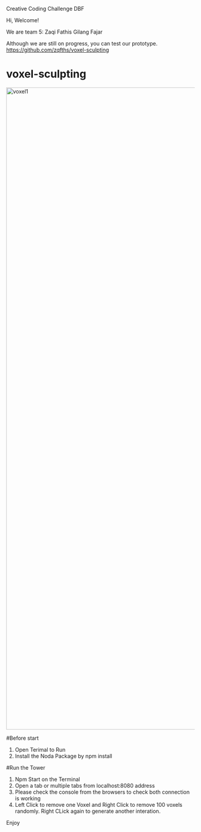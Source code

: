Creative Coding Challenge DBF

Hi, Welcome!

We are team 5: 
Zaqi Fathis
Gilang Fajar

Although we are still on progress, you can test our prototype.
https://github.com/zqfths/voxel-sculpting

# voxel-sculpting

<img width="1714" alt="voxel1" src="https://user-images.githubusercontent.com/91657408/178402483-5c9f0c1a-505a-4368-9066-cfd50d8ae438.png">

#Before start
1. Open Terimal to Run
2. Install the Noda Package by npm install

#Run the Tower
1. Npm Start on the Terminal
2. Open a tab or multiple tabs from localhost:8080 address
3. Please check the console from the browsers to check both connection is working
4. Left Click to remove one Voxel and Right Click to remove 100 voxels randomly. Right CLick again to generate another interation.


Enjoy
